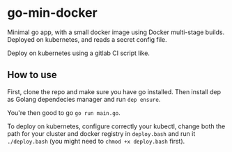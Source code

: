# go-min-docker
Minimal go app, with a small docker image using Docker multi-stage builds. Deployed on kubernetes, and reads a secret config file.

Deploy on kubernetes using a gitlab CI script like.

## How to use

First, clone the repo and make sure you have go installed.
Then install dep as Golang dependecies manager and run `dep ensure`.

You're then good to go `go run main.go`.

To deploy on kubernetes, configure correctly your kubectl, change both the path for your cluster and docker registry in `deploy.bash` and run it `./deploy.bash` (you might need to `chmod +x deploy.bash` first).

